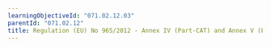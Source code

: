 ```yaml
---
learningObjectiveId: "071.02.12.03"
parentId: "071.02.12"
title: Regulation (EU) No 965/2012 - Annex IV (Part-CAT) and Annex V (Part-SPA)
---
```

